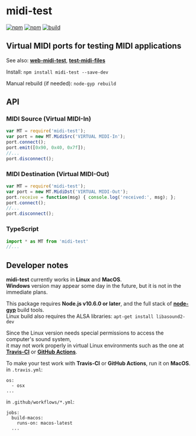 # midi-test

[![npm](https://img.shields.io/npm/v/midi-test.svg)](https://www.npmjs.com/package/midi-test)
[![npm](https://img.shields.io/npm/dt/midi-test.svg)](https://www.npmjs.com/package/midi-test)
[![build](https://github.com/jazz-soft/midi-test/actions/workflows/build.yml/badge.svg)](https://github.com/jazz-soft/midi-test/actions)

## Virtual MIDI ports for testing MIDI applications

See also: [**web-midi-test**](https://github.com/jazz-soft/web-midi-test), [**test-midi-files**](https://github.com/jazz-soft/test-midi-files)

Install: `npm install midi-test --save-dev`

Manual rebuild (if needed): `node-gyp rebuild`

## API
### MIDI Source (Virtual MIDI-In)

```js
var MT = require('midi-test');
var port = new MT.MidiSrc('VIRTUAL MIDI-In');
port.connect();
port.emit([0x90, 0x40, 0x7f]);
//...
port.disconnect();
```

### MIDI Destination (Virtual MIDI-Out)

```js
var MT = require('midi-test');
var port = new MT.MidiDst('VIRTUAL MIDI-Out');
port.receive = function(msg) { console.log('received:', msg); };
port.connect();
//...
port.disconnect();
```

### TypeScript

```ts
import * as MT from 'midi-test'
//...
```

## Developer notes

**midi-test** currently works in **Linux** and **MacOS**.  
**Windows** version may appear some day in the future, but it is not in the immediate plans.

This package requires **Node.js v10.6.0 or later**,
and the full stack of [**node-gyp**](https://www.npmjs.com/package/node-gyp) build tools.  
Linux build also requires the ALSA libraries: `apt-get install libasound2-dev`

Since the Linux version needs special permissions to access the computer's sound system,  
it may not work properly in virtual Linux environments such as the one at [**Travis-CI**](https://travis-ci.org)
or [**GitHub Actions**](https://docs.github.com/en/actions).

To make your test work with **Travis-CI** or **GitHub Actions**, run it on **MacOS**.  
in `.travis.yml`:
```
os:
  - osx
...
```
in `.github/workflows/*.yml`:
```
jobs:
  build-macos:
    runs-on: macos-latest
  ...
```
